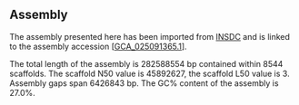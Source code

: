**Assembly**
--------

The assembly presented here has been imported from [INSDC](http://www.insdc.org) and is linked to the assembly accession [[GCA\_025091365.1](http://www.ebi.ac.uk/ena/data/view/GCA_025091365.1)].

The total length of the assembly is 282588554 bp contained within 8544 scaffolds.
The scaffold N50 value is 45892627, the scaffold L50 value is 3.
Assembly gaps span 6426843 bp. The GC% content of the assembly is 27.0%.
